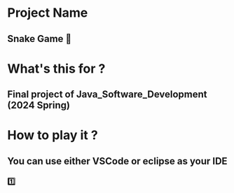 # Project Name

## Snake Game :snake:

# What's this for ?

## Final project of Java_Software_Development (2024 Spring)

# How to play it ?

## You can use either VSCode or eclipse as your IDE

### :one: 
